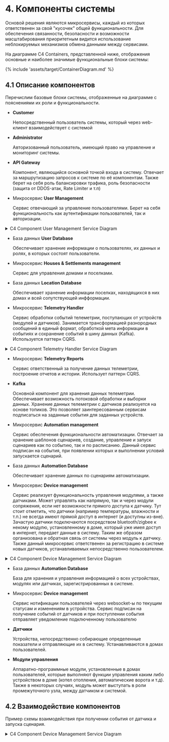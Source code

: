 # 4. Компоненты системы

Основой решения являются микросервисы, каждый из которых ответственен за свой "кусочек" общей функциональности. 
Для обеспечения связанности, безопасности и возможности масштабирования приоритетным видится использование неблокируемых
механизмов обмена данными между сервисами.

На диаграмме C4 Containers, представленной ниже, отображения основные и наиболее значимые функциональные блоки системы:  

{% include 'assets/target/ContainerDiagram.md' %}

## 4.1 Описание компонентов

Перечислим базовые блоки системы, отображенные на диаграмме с пояснениями их роли и функциональности.

* **Customer** 

    Непосредственный пользователь системы, который через web-клиент взаимодействует с системой

* **Administrator** 

    Авторизованный пользователь, имеющий право на управление и мониторинг системы.

* **API Gateway**

    Компонент, являющийся основной точкой входа в систему. Отвечает за маршрутизацию запросов к системе по её компонентам. 
    Также берет на себя роль балансировки трафика, роль безопасности (защита от DDOS-атак, Rate Limiter и т.п)

* Микросервис **User Management** 

    Сервис отвечающий за управление пользователями. Берет на себя функциональность как аутентификации пользователей, так и авторизации.

<details>
  <summary>C4 Component User Management Service Diagram</summary>
    {% include 'assets/target/UserManageCompDiagram.md' %}
</details>

* База данных **User Database**

    Обеспечивает хранение информации о пользователях, их данных и ролях, в которых состоят пользователи.

* Микросервис **Houses & Settlements management**

    Сервис для управления домами и поселками.

* База данных **Location Database**

    Обеспечивает хранение информации поселках, находящихся в них домах и всей сопутствующей инфформации. 

* Микросервис **Telemetry Handler**

    Сервис обработки событий телеметрии, поступающих от устройств (модулей и датчиков). 
    Занимается трансформацией разнородных сообщений в единый формат, обработкой мета информации в событиях и сохранение событий в шину данных (Kafka).
    Используется паттерн CQRS.

<details>
  <summary>C4 Component Telemetry Handler Service Diagram</summary>
    {% include 'assets/target/TelemetryHandlerCompDiagram.md' %}
</details>

* Микросервис **Telemetry Reports**

    Сервис ответственный за получение данных телеметрии, построение отчетов и истории. Использует паттерн CQRS.

* **Kafka**

    Основной компонент для хранения данных телеметрии. Обеспечивает возможность потоковой обработки и выборки данных. Хранение данных телеметрии с датчиков 
    реализуется на основе топиков. Это позволяет заинтересованным сервисам подписаться на заданные события для заданных устройств.

* Микросервис **Automation management**

    Сервис обеспечения функциональности автоматизации. Отвечает за хранение шаблонов сценариев, создание, управление и запуск сценариев как по событию, так и по расписанию. 
    Данный сервис подписан на события, при появлении которых и выполнении условий запускается сценарий. 

* База данных **Automation Database**

    Обеспечивает хранение данных по сценариям автоматизации.

* Микросервис **Device management**

    Сервис реализует функциональность управления модулями, а также датчиками. Может управлять как напрямую, так и через модули сопряжения, если нет возможности прямого доступа к датчику.
    Тут стоит отметить, что датчики (например температуры, влажности и т.п.) не всегда имеют прямой доступ в интернет (и доступны из-вне). Зачастую датчики подключаются посредством bluetooth/zigbee к 
    некому модулю, установленному в доме, который уже имея доступ в интернет, передает данные в систему. Таким же образом организована и обратная связь от системы через модуль к датчику.
    Также данный микросервис ответственен за регистрацию в системе новых датчиков, устанавливаемых непосредственно пользователем.

<details>
  <summary>C4 Component Device Management Service Diagram</summary>
    {% include 'assets/target/DeviceManagementCompDiagram.md' %}
</details>

* База данных **Automation Database**

    База для хранения и управления информацией о всех устройствах, модулях или датчиках, зарегистрированных в системе.

* Микросервис **Device management**

    Сервис нотификации пользователей через websocket-ы по текущим статусам и изменениям в устройства.
    Сервис подписан на получение событий от датчиков и при поступлении события отправляет уведомление подключенному пользователю

* **Датчики**

    Устройства, непосредственно собирающие определенные показатели и отправляющие их в систему. Устанавливаются в домах пользователей.

*  **Модули управления**

    Аппаратно-программные модули, установленные в домах пользователей, которые выполняют функции управления каким либо устройством в доме (котел отопления, автоматические ворота и т.д).
    Также в некоторых случаях, модуль может выступать в роли промежуточного узла, между датчиком и системой.

## 4.2 Взаимодействие компонентов

Пример схемы взаимодействия при получении события от датчика и запуска сценария.

<details>
  <summary>C4 Component Device Management Service Diagram</summary>
    {% include 'assets/target/DinamicDiagram.md' %}
</details>

